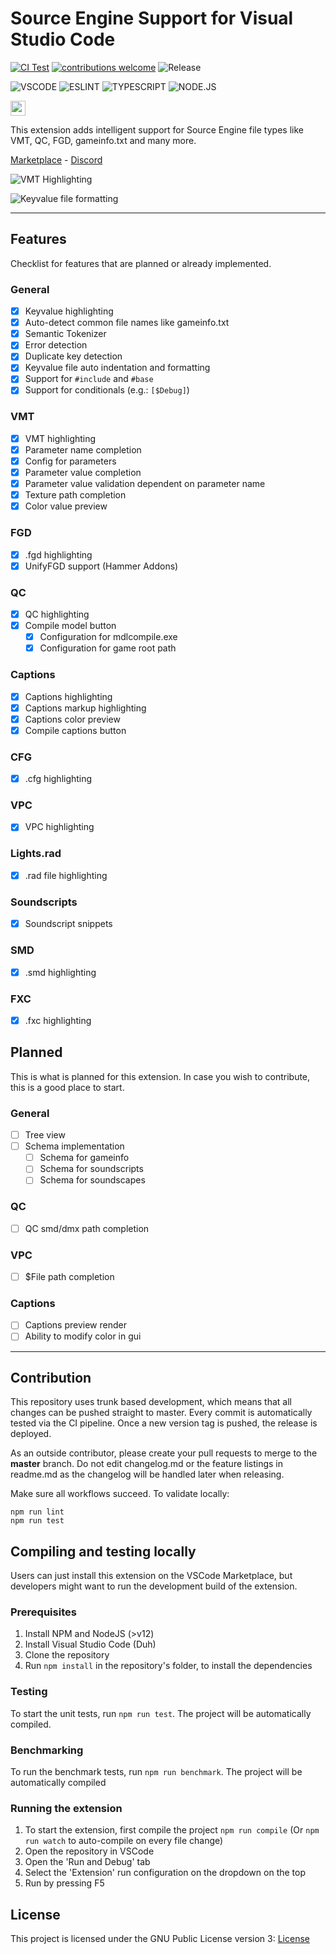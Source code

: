 # Source Engine Support for Visual Studio Code

[![CI Test](https://github.com/StefanH-AT/Source-Engine-VSCode-Extension/actions/workflows/test.yml/badge.svg)](https://github.com/StefanH-AT/Source-Engine-VSCode-Extension/actions/workflows/test.yml)
[![contributions welcome](https://img.shields.io/badge/contributions-welcome-brightgreen.svg?style=flat)](https://github.com/dwyl/esta/issues)
![Release](https://img.shields.io/github/release/StefanH-AT/Source-Engine-VSCode-Extension.svg)

![VSCODE](https://img.shields.io/badge/Visual_Studio_Code-0078D4?style=&logo=visual%20studio%20code&logoColor=white)
![ESLINT](https://img.shields.io/badge/eslint-3A33D1?style=flat&logo=eslint&logoColor=white)
![TYPESCRIPT](https://img.shields.io/badge/TypeScript-007ACC?style=flat&logo=typescript&logoColor=white)
![NODE.JS](https://img.shields.io/badge/Node.js-43853D?style=flat&logo=node.js&logoColor=white)

<a href="https://github.com/StefanH-AT/Source-Engine-VSCode-Extension/graphs/contributors">
<img src="https://contrib.rocks/image?repo=StefanH-AT/Source-Engine-VSCode-Extension" height="24"/>
</a>

This extension adds intelligent support for Source Engine file types like VMT, QC, FGD, gameinfo.txt and many more.

[Marketplace](https://marketplace.visualstudio.com/items?itemName=stefan-h-at.source-engine-support) - [Discord](https://discord.gg/BDDxkNwXWw)

![VMT Highlighting](vmt-highlighting.jpg)

![Keyvalue file formatting](formatting.gif)

---

## Features
Checklist for features that are planned or already implemented.

### General
- [x] Keyvalue highlighting
- [x] Auto-detect common file names like gameinfo.txt
- [x] Semantic Tokenizer
- [x] Error detection
- [x] Duplicate key detection
- [x] Keyvalue file auto indentation and formatting
- [x] Support for `#include` and `#base`
- [x] Support for conditionals (e.g.: `[$Debug]`)

### VMT
- [x] VMT highlighting
- [x] Parameter name completion
- [x] Config for parameters
- [x] Parameter value completion
- [x] Parameter value validation dependent on parameter name
- [x] Texture path completion
- [x] Color value preview

### FGD
- [x] .fgd highlighting
- [x] UnifyFGD support (Hammer Addons)

### QC
- [x] QC highlighting
- [x] Compile model button
  - [x] Configuration for mdlcompile.exe
  - [x] Configuration for game root path

### Captions
- [x] Captions highlighting
- [x] Captions markup highlighting
- [x] Captions color preview
- [x] Compile captions button

### CFG
- [x] .cfg highlighting

### VPC
- [x] VPC highlighting

### Lights.rad
- [x] .rad file highlighting

### Soundscripts
- [x] Soundscript snippets

### SMD
- [x] .smd highlighting

### FXC
- [x] .fxc highlighting

## Planned
This is what is planned for this extension. In case you wish to contribute, this is a good place to start.

### General
- [ ] Tree view
- [ ] Schema implementation
  - [ ] Schema for gameinfo 
  - [ ] Schema for soundscripts
  - [ ] Schema for soundscapes

### QC
- [ ] QC smd/dmx path completion

### VPC
- [ ] $File path completion

### Captions
- [ ] Captions preview render
- [ ] Ability to modify color in gui

---

## Contribution
This repository uses trunk based development, which means that all changes can be pushed straight to master. Every commit is automatically tested via the CI pipeline. Once a new version tag is pushed, the release is deployed. 

As an outside contributor, please create your pull requests to merge to the **master** branch. Do not edit changelog.md or the feature listings in readme.md as the changelog will be handled later when releasing.

Make sure all workflows succeed. To validate locally:
```
npm run lint
npm run test
```

## Compiling and testing locally
Users can just install this extension on the VSCode Marketplace, but developers might want to run the development build of the extension.

### Prerequisites
1) Install NPM and NodeJS (>v12)
2) Install Visual Studio Code (Duh)
3) Clone the repository
4) Run `npm install` in the repository's folder, to install the dependencies

### Testing
To start the unit tests, run `npm run test`. The project will be automatically compiled.

### Benchmarking
To run the benchmark tests, run `npm run benchmark`. The project will be automatically compiled

### Running the extension
1) To start the extension, first compile the project `npm run compile` (Or `npm run watch` to auto-compile on every file change)
2) Open the repository in VSCode
3) Open the 'Run and Debug' tab
4) Select the 'Extension' run configuration on the dropdown on the top
5) Run by pressing F5

## License
This project is licensed under the GNU Public License version 3: [License](LICENSE)
